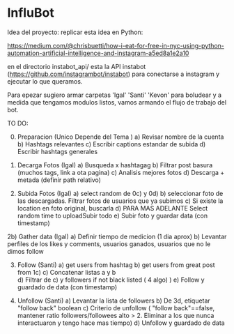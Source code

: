 # InfluBot
Idea del proyecto: replicar esta idea en Python:

https://medium.com/@chrisbuetti/how-i-eat-for-free-in-nyc-using-python-automation-artificial-intelligence-and-instagram-a5ed8a1e2a10

en el directorio instabot_api/ esta la API instabot (https://github.com/instagrambot/instabot) para conectarse a instagram y ejecutar lo que queramos.

Para epezar sugiero armar carpetas 'Igal' 'Santi' 'Kevon' para boludear y a medida que tengamos modulos listos, vamos armando el flujo de trabajo del bot.


 
TO DO:

0)  Preparacion (Unico Depende del Tema )
    a) Revisar nombre de la cuenta
    b) Hashtags relevantes
    c) Escribir captions estandar de subida
    d) Escribir hashtags generales

1) Decarga Fotos (Igal)
    a) Busqueda x hashtagag
    b) Filtrar post basura (muchos tags, link a ota pagina)
    c) Analisis mejores fotos 
    d) Descarga + metada (definir path relativo)

2) Subida Fotos (Igal)
    a) select random de 0c) y 0d)
    b) seleccionar foto de las descargadas. Filtrar fotos de usuarios que ya subimos
    c) Si existe la location en foto original, buscarla
    d) PARA MAS ADELANTE Select random time to uploadSubir todo
    e) Subir foto y guardar data (con timestamp)

2b) Gather data (Igal)
    a) Definir tiempo de medicion (1 dia aprox)
    b) Levantar perfiles de los likes y comments, usuarios ganados, usuarios que no le dimos follow 

3) Follow (Santi)
    a) get users from hashtag
    b) get users from great post from 1c)
    c) Concatenar listas a y b    
    d) Filtrar de c) y followers if not black listed ( 4 algo) )
    e) Follow y guardado de data  (con timestamp)
    
4) Unfollow  (Santi)
    a) Levantar la lista de followers
    b) De 3d, etiquetar "follow back" boolean
    c) Criterio de unfollow ( "follow back"==false, mantener ratio followers/followees alto > 2. Eliminar a los que nunca interactuaron y tengo hace mas tiempo)
    d) Unfollow y guardado de data  
